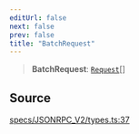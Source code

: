```yaml
---
editUrl: false
next: false
prev: false
title: "BatchRequest"
---
```


> **BatchRequest**: [`Request`](../interfaces/Request.md)[]

## Source

[specs/JSONRPC\_V2/types.ts:37](https://github.com/chord-ts/rpc/blob/d3d88c3/src/specs/JSONRPC_V2/types.ts#L37)
